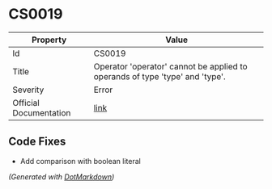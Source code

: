# CS0019

| Property               | Value                                                                                             |
| ---------------------- | ------------------------------------------------------------------------------------------------- |
| Id                     | CS0019                                                                                            |
| Title                  | Operator 'operator' cannot be applied to operands of type 'type' and 'type'\.                     |
| Severity               | Error                                                                                             |
| Official Documentation | [link](http://docs.microsoft.com/en-us/dotnet/csharp/language-reference/compiler-messages/cs0019) |

## Code Fixes

* Add comparison with boolean literal

*\(Generated with [DotMarkdown](http://github.com/JosefPihrt/DotMarkdown)\)*